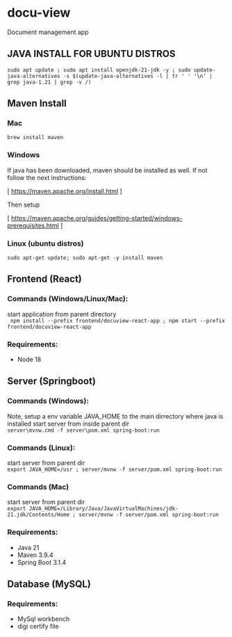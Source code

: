 # docu-view

Document management app

## JAVA INSTALL FOR UBUNTU DISTROS

``` sudo apt update ; sudo apt install openjdk-21-jdk -y ; sudo update-java-alternatives -s $(update-java-alternatives -l | tr ' ' '\n' | grep java-1.21 | grep -v /) ```

## Maven Install

### Mac

```brew install maven```

### Windows

If java has been downloaded, maven should be installed as well. If not follow the next instructions:

[ https://maven.apache.org/install.html ]

Then setup

[ https://maven.apache.org/guides/getting-started/windows-prerequisites.html ]

### Linux (ubuntu distros)

``` sudo apt-get update; sudo apt-get -y install maven ```

## Frontend (React)

### Commands (Windows/Linux/Mac):
start application from parent directory \
``` npm install --prefix frontend/docuview-react-app ; npm start --prefix frontend/docuview-react-app```

### Requirements:

* Node 18

## Server (Springboot)

### Commands (Windows):
Note, setup a env variable JAVA_HOME to the main dirrectory where java is installed
start server from inside parent dir \
``` server\mvnw.cmd -f server\pom.xml spring-boot:run ```
### Commands (Linux):

start server from parent dir \
``` export JAVA_HOME=/usr ; server/mvnw -f server/pom.xml spring-boot:run ```

### Commands (Mac)
start server from parent dir \
``` export JAVA_HOME=/Library/Java/JavaVirtualMachines/jdk-21.jdk/Contents/Home ; server/mvnw -f server/pom.xml spring-boot:run ```

### Requirements:

* Java 21
* Maven 3.9.4
* Spring Boot 3.1.4

## Database (MySQL)

### Requirements:

* MySql workbench
* digi certify file
